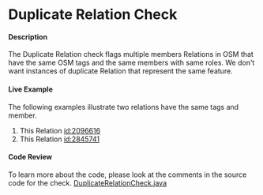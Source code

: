 # Duplicate Relation Check

#### Description
The Duplicate Relation check flags multiple members Relations in OSM that have the same OSM tags and the same members with same roles.
We don't want instances of duplicate Relation that represent the same feature. 

#### Live Example
The following examples illustrate two relations have the same tags and member.
1) This Relation [id:2096616](https://www.openstreetmap.org/relation/2096616) 
2) This Relation [id:2845741](https://www.openstreetmap.org/relation/2845741) 


#### Code Review

To learn more about the code, please look at the comments in the source code for the check.
[DuplicateRelationCheck.java](../../src/main/java/org/openstreetmap/atlas/checks/validation/relation/DuplicateRelationCheck.java)